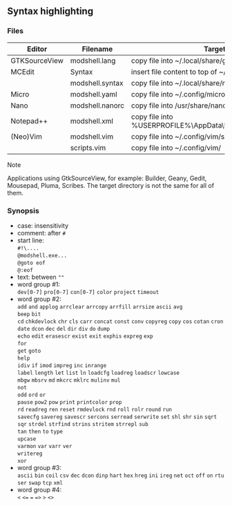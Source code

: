 ## Syntax highlighting

### Files

|Editor       |Filename       |Target file or directory|  
|-------------|---------------|-----------------------------------------------------------------------|  
|GTKSourceView|modshell.lang  |copy file into ~/.local/share/gtksourceview-?/language-specs/          |
|MCEdit       |Syntax         |insert file content to top of ~/.local/share/mc/Syntax                 |
|             |modshell.syntax|copy file into ~/.local/share/mc/Syntax/                               |
|Micro        |modshell.yaml  |copy file into ~/.config/micro/syntax/                                 |
|Nano         |modshell.nanorc|copy file into /usr/share/nano/                                        |
|Notepad++    |modshell.xml   |copy file into %USERPROFILE%\AppData\Roaming\Notepad++\userDefineLangs\|
|(Neo)Vim     |modshell.vim   |copy file into ~/.config/vim/syntax/                                   |
|             |scripts.vim    |copy file into ~/.config/vim/                                          |

> [!NOTE]
> Applications using GtkSourceView, for example: Builder, Geany, Gedit, Mousepad, Pluma, Scribes.
> The target directory is not the same for all of them.

### Synopsis

- case: insensitivity
- comment: after `#`
- start line:  
    `#!\....`  
    `@modshell.exe...`  
    `@goto eof`  
    `@:eof`
- text: between `""`
- word group #1:  
    `dev[0-7]` `pro[0-7]` `con[0-7]` `color` `project` `timeout`
- word group #2:  
    `add` `and` `applog` `arrclear` `arrcopy` `arrfill` `arrsize` `ascii` `avg`  
    `beep` `bit`  
    `cd` `chkdevlock` `chr` `cls` `carr` `concat` `const` `conv` `copyreg` `copy` `cos` `cotan` `cron`  
    `date` `dcon` `dec` `del` `dir` `div` `do` `dump`  
    `echo` `edit` `erasescr` `exist` `exit` `exphis` `expreg` `exp`  
    `for`  
    `get` `goto`  
    `help`  
    `idiv` `if` `imod` `impreg` `inc` `inrange`  
    `label` `length` `let` `list` `ln` `loadcfg` `loadreg` `loadscr` `lowcase`  
    `mbgw` `mbsrv` `md` `mkcrc` `mklrc` `mulinv` `mul`  
    `not`  
    `odd` `ord` `or`  
    `pause` `pow2` `pow` `print` `printcolor` `prop`  
    `rd` `readreg` `ren` `reset` `rmdevlock` `rnd` `roll` `rolr` `round` `run`  
    `savecfg` `savereg` `savescr` `sercons` `serread` `serwrite` `set` `shl` `shr` `sin` `sqrt` `sqr` `strdel` `strfind` `strins` `stritem` `strrepl` `sub`  
    `tan` `then` `to` `type`  
    `upcase`  
    `varmon` `var` `varr` `ver`  
    `writereg`  
    `xor`
- word group #3:  
    `ascii` `bin` `coil` `csv` `dec` `dcon` `dinp` `hart` `hex` `hreg` `ini` `ireg` `net` `oct` `off` `on` `rtu` `ser` `swap` `tcp` `xml`
- word group #4:  
    `<` `<=` `=` `=>` `>` `<>`

